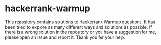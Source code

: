 # hackerrank-warmup

This repository contains solutions to Hackerrank Warmup questions.
It has been tried to explore as many different ways and solutions as possible. If there is a wrong solution in the repository or you have a suggestion for me, please open an issue and report it.
Thank you for your help.